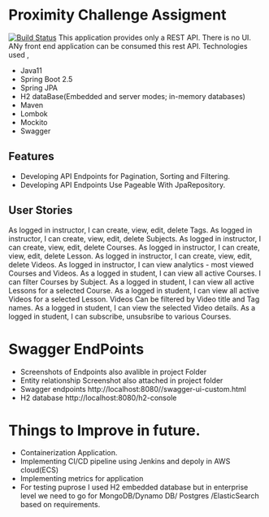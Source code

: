 # Proximity Challenge Assigment

[![Build Status](https://travis-ci.org/joemccann/dillinger.svg?branch=master)](https://travis-ci.org/joemccann/dillinger)
This application provides only a REST API. There is no UI. ANy front end application can be consumed this rest API.
Technologies used ,
- Java11
- Spring Boot 2.5
- Spring JPA
- H2 dataBase(Embedded and server modes; in-memory databases)
- Maven
- Lombok
- Mockito
- Swagger
## Features
- Developing API Endpoints for Pagination, Sorting and Filtering.
- Developing API Endpoints Use Pageable With JpaRepository.
## User Stories
As logged in instructor, I can create, view, edit, delete Tags.
As logged in instructor, I can create, view, edit, delete Subjects.
As logged in instructor, I can create, view, edit, delete Courses.
As logged in instructor, I can create, view, edit, delete Lesson.
As logged in instructor, I can create, view, edit, delete Videos.
As logged in instructor, I can view analytics - most viewed Courses and Videos.
As a logged in student, I can view all active Courses. I can filter Courses by Subject.
As a logged in student, I can view all active Lessons for a selected Course.
As a logged in student, I can view all active Videos for a selected Lesson. Videos Can be filtered by Video title and Tag names.
As a logged in student, I can view the selected Video details.
As a logged in student, I can subscribe, unsubsribe to various Courses.

# Swagger EndPoints
- Screenshots of Endpoints also avalible in  project Folder
- Entity relationship Screenshot also attached in project folder
- Swagger endpoints http://localhost:8080//swagger-ui-custom.html
- H2 database http://localhost:8080/h2-console

# Things to Improve in future.
- Containerization Application.
- Implementing  CI/CD pipeline using Jenkins and depoly in AWS cloud(ECS)
- Implementing metrics for application
- For testing puprose I used H2 embedded database but in enterprise level we need to go for MongoDB/Dynamo DB/ Postgres /ElasticSearch based on requirements. 
